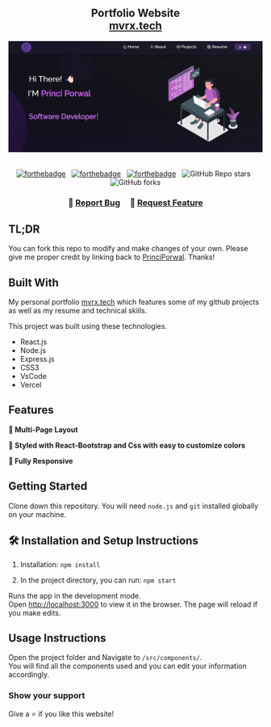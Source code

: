 <h2 align="center">
  Portfolio Website<br/>
  <a href="https://portfolio-main-tan-five.vercel.app/" target="_blank">mvrx.tech</a>
</h2>
<div align="center">
  <img alt="Demo" src="homePage.png" />
</div>

<br/>

<center>

[![forthebadge](https://forthebadge.com/images/badges/built-with-love.svg)](https://forthebadge.com) &nbsp;
[![forthebadge](https://forthebadge.com/images/badges/made-with-javascript.svg)](https://forthebadge.com) &nbsp;
[![forthebadge](https://forthebadge.com/images/badges/open-source.svg)](https://forthebadge.com) &nbsp;
![GitHub Repo stars](https://img.shields.io/github/stars/PrinciPorwal/Portfolio?color=red&logo=github&style=for-the-badge) &nbsp;
![GitHub forks](https://img.shields.io/github/forks/PrinciPorwal/Portfolio?color=red&logo=github&style=for-the-badge)

</center>

<h3 align="center">
    🔹
    <a href="https://github.com/PrinciPorwal/Portfolio-main/issues">Report Bug</a> &nbsp; &nbsp;
    🔹
    <a href="https://github.com/PrinciPorwal/Portfolio-main/issues">Request Feature</a>
</h3>

## TL;DR

You can fork this repo to modify and make changes of your own. Please give me proper credit by linking back to [PrinciPorwal](https://github.com/PrinciPorwal/Portfolio). Thanks!

## Built With

My personal portfolio <a href="https://portfolio-main-tan-five.vercel.app/" target="_blank">mvrx.tech</a> which features some of my github projects as well as my resume and technical skills.<br/>

This project was built using these technologies.

- React.js
- Node.js
- Express.js
- CSS3
- VsCode
- Vercel

## Features

**📖 Multi-Page Layout**

**🎨 Styled with React-Bootstrap and Css with easy to customize colors**

**📱 Fully Responsive**

## Getting Started

Clone down this repository. You will need `node.js` and `git` installed globally on your machine.

## 🛠 Installation and Setup Instructions

1. Installation: `npm install`

2. In the project directory, you can run: `npm start`

Runs the app in the development mode.\
Open [http://localhost:3000](http://localhost:3000) to view it in the browser.
The page will reload if you make edits.

## Usage Instructions

Open the project folder and Navigate to `/src/components/`. <br/>
You will find all the components used and you can edit your information accordingly.

### Show your support

Give a ⭐ if you like this website!

